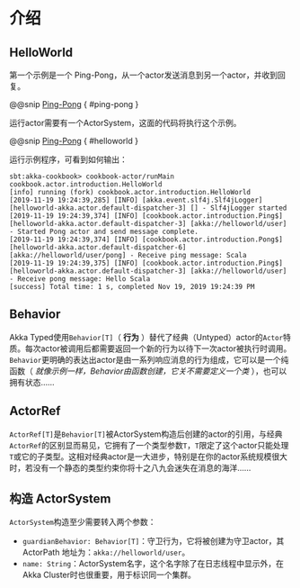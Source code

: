 # 介绍

## HelloWorld

第一个示例是一个 Ping-Pong，从一个actor发送消息到另一个actor，并收到回复。

@@snip [Ping-Pong](../../../../../cookbook-actor/src/main/scala/cookbook/actor/introduction/HelloWorld.scala) { #ping-pong }

运行actor需要有一个ActorSystem，这面的代码将执行这个示例。

@@snip [Ping-Pong](../../../../../cookbook-actor/src/main/scala/cookbook/actor/introduction/HelloWorld.scala) { #helloworld }

运行示例程序，可看到如何输出：

```sbtshell
sbt:akka-cookbook> cookbook-actor/runMain cookbook.actor.introduction.HelloWorld
[info] running (fork) cookbook.actor.introduction.HelloWorld 
[2019-11-19 19:24:39,285] [INFO] [akka.event.slf4j.Slf4jLogger] [helloworld-akka.actor.default-dispatcher-3] [] - Slf4jLogger started
[2019-11-19 19:24:39,374] [INFO] [cookbook.actor.introduction.Ping$] [helloworld-akka.actor.default-dispatcher-3] [akka://helloworld/user] - Started Pong actor and send message complete.
[2019-11-19 19:24:39,374] [INFO] [cookbook.actor.introduction.Pong$] [helloworld-akka.actor.default-dispatcher-6] [akka://helloworld/user/pong] - Receive ping message: Scala
[2019-11-19 19:24:39,375] [INFO] [cookbook.actor.introduction.Ping$] [helloworld-akka.actor.default-dispatcher-3] [akka://helloworld/user] - Receive pong message: Hello Scala
[success] Total time: 1 s, completed Nov 19, 2019 19:24:39 PM
```

## Behavior

Akka Typed使用`Behavior[T]`（ **行为** ）替代了经典（Untyped）actor的`Actor`特质。每次actor被调用后都需要返回一个新的行为以待下一次actor被执行时调用。`Behavior`更明确的表达出actor是由一系列响应消息的行为组成，它可以是一个纯函数（ *就像示例一样，Behavior由函数创建，它关不需要定义一个类* ），也可以拥有状态……

## ActorRef

`ActorRef[T]`是`Behavior[T]`被ActorSystem构造后创建的actor的引用，与经典`ActorRef`的区别显而易见，它拥有了一个类型参数`T`，`T`限定了这个actor只能处理`T`或它的子类型。这相对经典actor是一大进步，特别是在你的actor系统规模很大时，若没有一个静态的类型约束你将十之八九会迷失在消息的海洋……

## 构造 ActorSystem

`ActorSystem`构造至少需要转入两个参数：

- `guardianBehavior: Behavior[T]`：守卫行为，它将被创建为守卫actor，其 ActorPath 地址为：`akka://helloworld/user`。
- `name: String`：ActorSystem名字，这个名字除了在日志线程中显示外，在Akka Cluster时也很重要，用于标识同一个集群。
